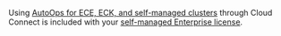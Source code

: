 Using [AutoOps for ECE, ECK, and self-managed clusters](/deploy-manage/monitor/autoops/cc-autoops-as-cloud-connected.md) through Cloud Connect is included with your [self-managed Enterprise license](https://www.elastic.co/subscriptions).